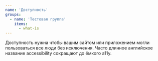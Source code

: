 ```yaml
---
name: 'Доступность'
groups:
  - name: 'Тестовая группа'
    items:
      - what-is
---
```


Доступность нужна чтобы вашим сайтом или приложением могли пользоваться все люди без исключения. Часто длинное английское название accessibility сокращают до ёмкого a11y.
